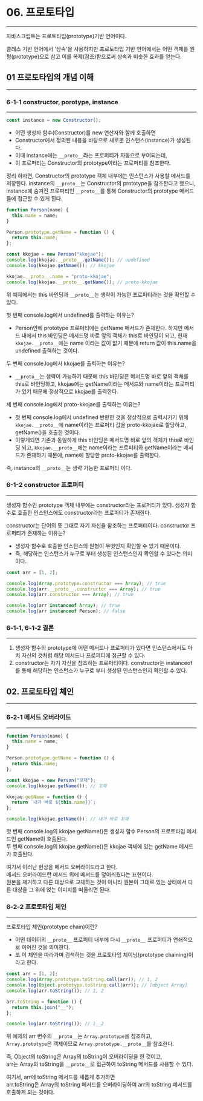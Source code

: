 # 06. 프로토타입

---

자바스크립트는 프로토타입(prototype)기반 언어이다.

클래스 기반 언어에서 '상속'을 사용하지만 프로토타입 기반 언어에서는 어떤 객체를 원형(prototype)으로 삼고 이를 복제(참조)함으로써 상속과 비슷한 효과를 얻는다.

## 01 프로토타입의 개념 이해

---

### 6-1-1 constructor, porotype, instance

---

```js
const instance = new Constructor();
```

- 어떤 생성자 함수(Constructor)를 new 연산자와 함께 호출하면
- Constructor에서 정의된 내용을 바탕으로 새로운 인스턴스(instance)가 생성된다.
- 이때 instance에는 `__proto__`라는 프로퍼티가 자동으로 부여되는데,
- 이 프로퍼티는 Constructor의 prototype이라는 프로퍼티를 참조한다.

정리 하자면,
Constructor의 prototype 객체 내부에는 인스턴스가 사용할 메서드를 저장한다.
instance의 `__proto__`는 Constructor의 prototype을 참조한다고 했으니,
instance에 숨겨진 프로퍼티인 `__proto__`를 통해 Constructor의 prototype 메서드들에 접근할 수 있게 된다.

```js
function Person(name) {
  this.name = name;
}

Person.prototype.getName = function () {
  return this.name;
};

const kkojae = new Person("kkojae");
console.log(kkojae.__proto__.getName()); // undefined
console.log(kkojae.getNmae()); // kkojae

kkojae.__proto__.name = "proto-kkojae";
console.log(kkojae.__proto__.getName()); // proto-kkojae
```

위 예제에서는 this 바인딩과 `__proto__`는 생략이 가능한 프로퍼티라는 것을 확인할 수 있다.

첫 번째 console.log에서 undefined를 출력하는 이유는?

- Person안에 prototype 프로퍼티에는 getName 메서드가 존재한다. 하지만 메서드 내에서 this 바인딩은 메서드명 바로 앞의 객체가 this로 바인딩이 되고, 현재 `kkojae.__proto__`에는 name 이라는 값이 없기 때문에 return 값이 this.name을 undefined 출력하는 것이다.

두 번째 console.log에서 kkojae를 출력하는 이유는?

- `__proto__`는 생략이 가능하기 때문에 this 바인딩은 메서드명 바로 앞의 객체를 this로 바인딩하고, kkojae에는 getName이라는 메서드와 name이라는 프로퍼티가 있기 때문에 정상적으로 kkojae를 출력한다.

세 번째 console.log에서 proto-kkojae를 출력하는 이유는?

- 첫 번째 console.log에서 undefined 반환한 것을 정상적으로 출력시키기 위해 `kkojae.__proto__`에 name이라는 프로퍼티 값을 proto-kkojae로 할당하고, getName()을 호출한 것이다.
- 이렇게되면 기존과 동일하게 this 바인딩은 메서드명 바로 앞의 객체가 this로 바인딩 되고, `kkojae.__proto__`에는 name이라는 프로퍼티와 getName이라는 메서드가 존재하기 때문에, name에 할당한 proto-kkojae를 출력한다.

즉, instance의 `__proto__`는 생략 가능한 프로퍼티 이다.

### 6-1-2 constructor 프로퍼티

---

생성자 함수인 prototype 객체 내부에는 constructor라는 프로퍼티가 있다. 생성자 함수로 호출한 인스턴스에도 constructor라는 프로퍼티가 존재한다.

constructor는 단어의 뜻 그대로 자기 자신을 참조하는 프로퍼티이다. constructor 프로퍼티가 존재하는 이유는?

- 생성자 함수로 호출한 인스턴스의 원형이 무엇인지 확인할 수 있기 때문이다.
- 즉, 해당하는 인스턴스가 누구로 부터 생성된 인스턴스인지 확인할 수 있다는 의미이다.

```js
const arr = [1, 2];

console.log(Array.prototype.constructor === Array); // true
console.log(arr.__proto__.constructor === Array); // true
console.log(arr.constructor === Array); // true

console.log(arr instanceof Array); // true
console.log(arr instanceof Person); // false
```

### 6-1-1, 6-1-2 결론

---

1. 생성자 함수의 prototype에 어떤 메서드나 프로퍼티가 있다면 인스턴스에서도 마치 자신의 것처럼 해당 메서드나 프로퍼티에 접근할 수 있다.
2. constructor는 자기 자신을 참조하는 프로퍼티이다. constructor는 instanceof 를 통해 해당하는 인스턴스가 누구로 부터 생성된 인스턴스인지 확인할 수 있다.

## 02. 프로토타입 체인

---

### 6-2-1 메서드 오버라이드

---

```js
function Person(name) {
  this.name = name;
}

Person.prototype.getName = function () {
  return this.name;
};

const kkojae = new Person("꼬재");
console.log(kkojae.getName()); // 꼬재

kkojae.getName = function () {
  return `내가 바로 ${this.name}}`;
};

console.log(kkojae.getName()); // 내가 바로 꼬재
```

첫 번째 console.log의 kkojae.getName()은 생성자 함수 Person의 프로토타입 메서드인 getName이 호출된다.
<br />
두 번째 console.log의 kkojae.getName()은 kkojae 객체에 있는 getName 메서드가 호출된다.

여기서 이러난 현상을 메서드 오버라이드라고 한다.
<br />
메서드 오버라이드란 메서드 위에 메서드를 덮어씌웠다는 표현이다.
<br />
원본을 제거하고 다른 대상으로 교체하는 것이 아니라 원본이 그대로 있는 상태에서 다른 대상을 그 위에 얹는 이미지를 떠올리면 된다.

### 6-2-2 프로토타입 체인

---

프로토타입 체인(prototype chain)이란?

- 어떤 데이터의 `__proto__` 프로퍼티 내부에 다시 `__proto__` 프로퍼티가 연쇄적으로 이어진 것을 의미한다.
- 또 이 체인을 따라가며 검색하는 것을 프로토타입 체이닝(prototype chaining)이라고 한다.

```js
const arr = [1, 2];
console.log(Array.prototype.toString.call(arr)); // 1, 2
console.log(Object.prototype.toString.call(arr)); // [object Array]
console.log(arr.toString()); // 1, 2

arr.toString = function () {
  return this.join("__");
};

console.log(arr.toString()); // 1__2
```

위 예제의 arr 변수의 `__proto__`는 `Array.prototype`을 참조하고,
<br />
`Array.prototype`은 객체이므로 `Array.prototype.__proto__`를 참조한다.

즉, Object의 toString은 Array의 toString이 오버라이딩을 한 것이고,
<br />
arr는 Array의 toString을 `__proto__`로 접근하여 toString 메서드를 사용할 수 있다.

여기서, arr에 toString 메서드를 새롭게 추가하면
<br />
arr.toString은 Array의 toString 메서드를 오버라이딩하여 arr의 toString 메서드를 호출하게 되는 것이다.
